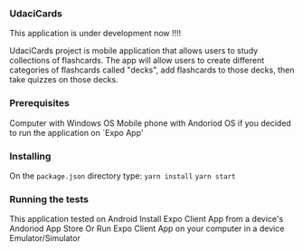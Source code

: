 ### UdaciCards 
This application is under development now !!!!

UdaciCards project is mobile application that allows users to study collections of flashcards. The app will allow users to create different categories of flashcards called "decks", add flashcards to those decks, then take quizzes on those decks.

### Prerequisites
Computer with Windows OS
Mobile phone with Andoriod OS if you decided to run the application on `Expo App'

### Installing
On the `package.json` directory type:
`yarn install`
`yarn start`

### Running the tests
This application tested on Android
Install Expo Client App from a device's Andoriod App Store
Or
Run Expo Client App on your computer in a device Emulator/Simulator
